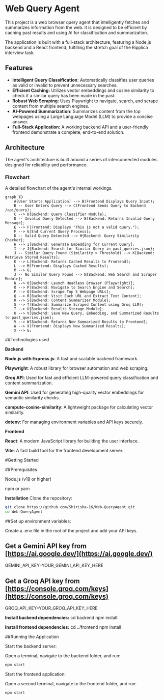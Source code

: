 # Web Query Agent

This project is a web browser query agent that intelligently fetches and summarizes information from the web. It is designed to be efficient by caching past results and using AI for classification and summarization.

The application is built with a full-stack architecture, featuring a Node.js backend and a React frontend, fulfilling the stretch goal of the Ripplica interview task.

## Features

- **Intelligent Query Classification:** Automatically classifies user queries as valid or invalid to prevent unnecessary searches.
- **Efficient Caching:** Utilizes vector embeddings and cosine similarity to check if a similar query has been made in the past.
- **Robust Web Scraping:** Uses Playwright to navigate, search, and scrape content from multiple search engines.
- **AI-Powered Summarization:** Summarizes content from the top webpages using a Large Language Model (LLM) to provide a concise answer.
- **Full-Stack Application:** A working backend API and a user-friendly frontend demonstrate a complete, end-to-end solution.

## Architecture

The agent's architecture is built around a series of interconnected modules designed for reliability and performance.

### Flowchart
A detailed flowchart of the agent's internal workings.

```mermaid
graph TD
    A[User Starts Application] --> B(Frontend Displays Query Input);
    B -- User Enters Query --> C(Frontend Sends Query to Backend /api/query);
    C --> D{Backend: Query Classifier Module};
    D -- Invalid Query Detected --> E[Backend: Returns Invalid Query Message];
    E --> F(Frontend: Displays "This is not a valid query.");
    F --> G[End Current Query Process];
    D -- Valid Query Detected --> H{Backend: Query Similarity Checker};
    H --> I[Backend: Generate Embedding for Current Query];
    I --> J{Backend: Search for Similar Query in past_queries.json};
    J -- Similar Query Found (Similarity > Threshold) --> K[Backend: Retrieve Stored Results];
    K --> L[Backend: Returns Cached Results to Frontend];
    L --> M(Frontend: Displays Cached Results);
    M --> G;
    J -- No Similar Query Found --> N{Backend: Web Search and Scraper Module};
    N --> O[Backend: Launch Headless Browser (Playwright)];
    O --> P[Backend: Navigate to Search Engine and Search];
    P --> Q[Backend: Scrape Top 5 Webpage URLs];
    Q --> R[Backend: Visit Each URL and Extract Text Content];
    R --> S{Backend: Content Summarizer Module};
    S --> T[Backend: Summarize Scraped Content using Groq LLM];
    T --> U{Backend: Results Storage Module};
    U --> V[Backend: Save New Query, Embedding, and Summarized Results to past_queries.json];
    V --> W[Backend: Returns New Summarized Results to Frontend];
    W --> X(Frontend: Displays New Summarized Results);
    X --> G;
```

##Technologies used

**Backend**

**Node.js with Express.js**: A fast and scalable backend framework.

**Playwright**: A robust library for browser automation and web scraping.

**Groq API**: Used for fast and efficient LLM-powered query classification and content summarization.

**Gemini API**: Used for generating high-quality vector embeddings for semantic similarity checks.

**compute-cosine-similarity**: A lightweight package for calculating vector similarity.

**dotenv**: For managing environment variables and API keys securely.

**Frontend**

**React**: A modern JavaScript library for building the user interface.

**Vite**: A fast build tool for the frontend development server.

#Getting Started

##Prerequisites

Node.js (v18 or higher)

npm or yarn

**Installation**
Clone the repository:

```bash
git clone https://github.com/Shirisha-16/Web-QueryAgent.git
cd Web-QueryAgent
```

##Set up environment variables:

Create a .env file in the root of the project and add your API keys.

## Get a Gemini API key from [https://ai.google.dev/](https://ai.google.dev/)
GEMINI_API_KEY=YOUR_GEMINI_API_KEY_HERE

## Get a Groq API key from [https://console.groq.com/keys](https://console.groq.com/keys)
GROQ_API_KEY=YOUR_GROQ_API_KEY_HERE

**Install backend dependencies:**
cd backend
npm install

**Install frontend dependencies:**
cd ../frontend
npm install

##Running the Application

Start the backend server:

Open a terminal, navigate to the backend folder, and run:

```bash
npm start
```

Start the frontend application:

Open a second terminal, navigate to the frontend folder, and run:

```bash
npm start
```
